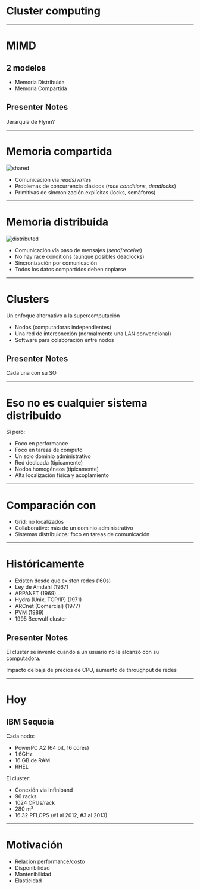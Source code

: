# Cluster computing

----
# MIMD

## 2 modelos

* Memoria Distribuida
* Memoria Compartida

## Presenter Notes

Jerarquía de Flynn?

----

# Memoria compartida

![shared](shared-memory-system.png)


* Comunicación via *reads*/*writes*
* Problemas de concurrencia clásicos (*race conditions*, *deadlocks*)
* Primitivas de sincronización explícitas (locks, semáforos)

----

# Memoria distribuida

![distributed](distributed-memory-system.png)

* Comunicación vía paso de mensajes (*send*/*receive*)
* No hay race conditions (aunque posibles deadlocks)
* Sincronización por comunicación
* Todos los datos compartidos deben copiarse

----
# Clusters

Un enfoque alternativo a la supercomputación

* Nodos (computadoras independientes)
* Una red de interconexión (normalmente una LAN convencional)
* Software para colaboración entre nodos

## Presenter Notes

Cada una con su SO

----
# Eso no es cualquier sistema distribuido

Sí pero:

* Foco en performance
* Foco en tareas de cómputo
* Un solo dominio administrativo
* Red dedicada (típicamente)
* Nodos homogéneos (típicamente)
* Alta localización física y acoplamiento

----
# Comparación con

* Grid: no localizados
* Collaborative: más de un dominio administrativo
* Sistemas distribuidos: foco en tareas de comunicación

----
# Históricamente

* Existen desde que existen redes ('60s)
* Ley de Amdahl (1967)
* ARPANET (1969)
* Hydra (Unix, TCP/IP) (1971)
* ARCnet (Comercial) (1977)
* PVM (1989)
* 1995 Beowulf cluster

## Presenter Notes

El cluster se inventó cuando a un usuario no le alcanzó con su computadora.

Impacto de baja de precios de CPU, aumento de throughput de redes

----
# Hoy

## IBM Sequoia

Cada nodo:

 * PowerPC A2 (64 bit, 16 cores)
 * 1.6GHz
 * 16 GB de RAM
 * RHEL

El cluster:

 * Conexión via Infiniband
 * 96 racks
 * 1024 CPUs/rack
 * 280 m²
 * 16.32 PFLOPS (#1 al 2012, #3 al 2013)

----
# Motivación

* Relacion performance/costo
* Disponibilidad
* Mantenibilidad
* Elasticidad



